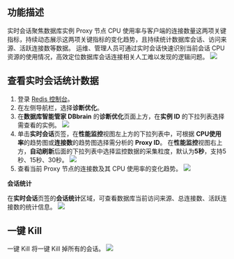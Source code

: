 ## 功能描述

实时会话聚焦数据库实例 Proxy 节点 CPU 使用率与客户端的连接数量这两项关键指标，持续动态展示这两项关键指标的变化趋势，且持续统计数据库会话、访问来源、活跃连接数等数据。
运维、管理人员可通过实时会话快速识别当前会话 CPU 资源的使用情况，高效定位数据库会话连接相关人工难以发现的逻辑问题。 
![](https://qcloudimg.tencent-cloud.cn/raw/1b197230bbb35b7a4e047bc8c5d3b6b5.png)

## 查看实时会话统计数据

1. 登录 [Redis 控制台](https://console.cloud.tencent.com/redis)。
2. 在左侧导航栏，选择**诊断优化**。
3. 在**数据库智能管家 DBbrain** 的**诊断优化**页面上方，在**实例 ID** 的下拉列表选择需查看的实例。
![](https://qcloudimg.tencent-cloud.cn/raw/843da1c7bc0e2ed8cb2f6af48b5541eb.png)
4. 单击**实时会话**页签，在**性能监控**视图左上方的下拉列表中，可根据 **CPU使用率**的趋势图或**连接数**的趋势图选择需分析的 **Proxy ID**。
在**性能监控**视图右上方，**自动刷新**后面的下拉列表中选择监控数据的采集粒度，默认为**5秒**，支持5秒、15秒、30秒。
![](https://qcloudimg.tencent-cloud.cn/raw/4db384c2379e3e26d7d9f917cb0819c6.png)
5. 查看当前 Proxy 节点的连接数及其 CPU 使用率的变化趋势。
![](https://qcloudimg.tencent-cloud.cn/raw/a2c69a8d811846caabb8d51ea84bb9e3.png)

**会话统计**

在**实时会话**页签的**会话统计**区域，可查看数据库当前访问来源、总连接数、活跃连接数的统计信息。
![](https://qcloudimg.tencent-cloud.cn/raw/d54679bd8e9aae43c9b16706cb5e76c6.png)

## 一键 Kill

一键 Kill 将一键 Kill 掉所有的会话。
![](https://qcloudimg.tencent-cloud.cn/raw/3a83203200088383ef0ea1f3a2a9bd99.png)

